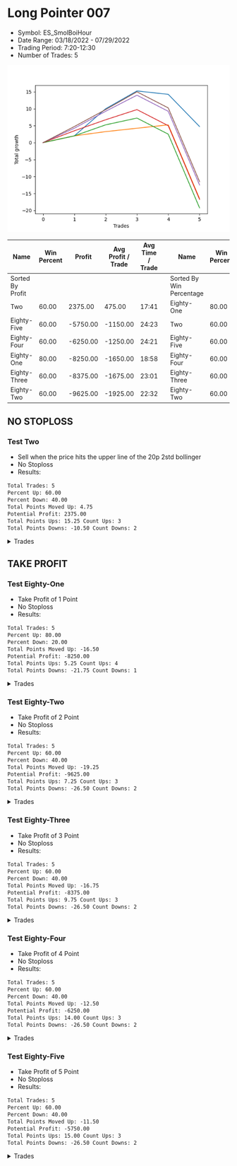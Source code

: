 # Long Pointer 007 
- Symbol: ES_SmolBoiHour
- Date Range: 03/18/2022 - 07/29/2022
- Trading Period: 7:20-12:30
- Number of Trades: 5

![Plot](LongPointer007ES_SmolBoiHour.png)

| Name | Win Percent | Profit | Avg Profit / Trade | Avg Time / Trade |      | Name | Win Percent | Profit | Avg Profit / Trade | Avg Time / Trade |
| ---- | ----------- | ------ | ------------------ | ---------------- | ---- | ---- | ----------- | ------ | ------------------ | ---------------- |
| Sorted By <br> Profit | | | | | | Sorted By <br> Win Percentage ||||
| Two | 60.00 | 2375.00 | 475.00 | 17:41 |     | Eighty-One | 80.00 | -8250.00 | -1650.00 | 18:58 |
| Eighty-Five | 60.00 | -5750.00 | -1150.00 | 24:23 |     | Two | 60.00 | 2375.00 | 475.00 | 17:41 |
| Eighty-Four | 60.00 | -6250.00 | -1250.00 | 24:21 |     | Eighty-Five | 60.00 | -5750.00 | -1150.00 | 24:23 |
| Eighty-One | 80.00 | -8250.00 | -1650.00 | 18:58 |     | Eighty-Four | 60.00 | -6250.00 | -1250.00 | 24:21 |
| Eighty-Three | 60.00 | -8375.00 | -1675.00 | 23:01 |     | Eighty-Three | 60.00 | -8375.00 | -1675.00 | 23:01 |
| Eighty-Two | 60.00 | -9625.00 | -1925.00 | 22:32 |     | Eighty-Two | 60.00 | -9625.00 | -1925.00 | 22:32 |

## NO STOPLOSS

### Test Two
* Sell when the price hits the upper line of the 20p 2std bollinger
* No Stoploss
* Results:
```
Total Trades: 5
Percent Up: 60.00
Percent Down: 40.00
Total Points Moved Up: 4.75
Potential Profit: 2375.00
Total Points Ups: 15.25 Count Ups: 3
Total Points Downs: -10.50 Count Downs: 2
```

<details><summary>Trades</summary>

<code>In: 2022-04-22 12:00:00		Out: 2022-04-22 12:11:50		Total Position Time: 11:50		Total Move Up: 2.00		Total to Date: 2.00</code> <br />
<code>In: 2022-05-24 07:22:00		Out: 2022-05-24 07:43:15		Total Position Time: 21:15		Total Move Up: 8.00		Total to Date: 10.00</code> <br />
<code>In: 2022-06-08 09:48:00		Out: 2022-06-08 09:59:10		Total Position Time: 11:10		Total Move Up: 5.25		Total to Date: 15.25</code> <br />
<code>In: 2022-07-11 12:09:00		Out: 2022-07-11 12:29:25		Total Position Time: 20:25		Total Move Up: -1.00		Total to Date: 14.25</code> <br />
<code>In: 2022-07-18 10:52:00		Out: 2022-07-18 11:15:45		Total Position Time: 23:45		Total Move Up: -9.50		Total to Date: 4.75</code> <br />


</details>

## TAKE PROFIT

### Test Eighty-One
* Take Profit of 1 Point
* No Stoploss
* Results:
```
Total Trades: 5
Percent Up: 80.00
Percent Down: 20.00
Total Points Moved Up: -16.50
Potential Profit: -8250.00
Total Points Ups: 5.25 Count Ups: 4
Total Points Downs: -21.75 Count Downs: 1
```

<details><summary>Trades</summary>

<code>In: 2022-04-22 12:00:00		Out: 2022-04-22 12:11:50		Total Position Time: 11:50		Total Move Up: 2.00		Total to Date: 2.00</code> <br />
<code>In: 2022-05-24 07:22:00		Out: 2022-05-24 07:22:15		Total Position Time: 00:15		Total Move Up: 1.25		Total to Date: 3.25</code> <br />
<code>In: 2022-06-08 09:48:00		Out: 2022-06-08 09:48:35		Total Position Time: 00:35		Total Move Up: 1.00		Total to Date: 4.25</code> <br />
<code>In: 2022-07-11 12:09:00		Out: 2022-07-11 12:31:15		Total Position Time: 22:15		Total Move Up: 1.00		Total to Date: 5.25</code> <br />
<code>In: 2022-07-18 10:52:00		Out: 2022-07-18 11:51:55		Total Position Time: 59:55		Total Move Up: -21.75		Total to Date: -16.50</code> <br />


</details>

### Test Eighty-Two
* Take Profit of 2 Point
* No Stoploss
* Results:
```
Total Trades: 5
Percent Up: 60.00
Percent Down: 40.00
Total Points Moved Up: -19.25
Potential Profit: -9625.00
Total Points Ups: 7.25 Count Ups: 3
Total Points Downs: -26.50 Count Downs: 2
```

<details><summary>Trades</summary>

<code>In: 2022-04-22 12:00:00		Out: 2022-04-22 12:11:50		Total Position Time: 11:50		Total Move Up: 2.00		Total to Date: 2.00</code> <br />
<code>In: 2022-05-24 07:22:00		Out: 2022-05-24 07:22:20		Total Position Time: 00:20		Total Move Up: 3.25		Total to Date: 5.25</code> <br />
<code>In: 2022-06-08 09:48:00		Out: 2022-06-08 09:51:35		Total Position Time: 03:35		Total Move Up: 2.00		Total to Date: 7.25</code> <br />
<code>In: 2022-07-11 12:09:00		Out: 2022-07-11 12:46:00		Total Position Time: 37:00		Total Move Up: -4.75		Total to Date: 2.50</code> <br />
<code>In: 2022-07-18 10:52:00		Out: 2022-07-18 11:51:55		Total Position Time: 59:55		Total Move Up: -21.75		Total to Date: -19.25</code> <br />


</details>

### Test Eighty-Three
* Take Profit of 3 Point
* No Stoploss
* Results:
```
Total Trades: 5
Percent Up: 60.00
Percent Down: 40.00
Total Points Moved Up: -16.75
Potential Profit: -8375.00
Total Points Ups: 9.75 Count Ups: 3
Total Points Downs: -26.50 Count Downs: 2
```

<details><summary>Trades</summary>

<code>In: 2022-04-22 12:00:00		Out: 2022-04-22 12:12:50		Total Position Time: 12:50		Total Move Up: 3.50		Total to Date: 3.50</code> <br />
<code>In: 2022-05-24 07:22:00		Out: 2022-05-24 07:22:20		Total Position Time: 00:20		Total Move Up: 3.25		Total to Date: 6.75</code> <br />
<code>In: 2022-06-08 09:48:00		Out: 2022-06-08 09:53:00		Total Position Time: 05:00		Total Move Up: 3.00		Total to Date: 9.75</code> <br />
<code>In: 2022-07-11 12:09:00		Out: 2022-07-11 12:46:00		Total Position Time: 37:00		Total Move Up: -4.75		Total to Date: 5.00</code> <br />
<code>In: 2022-07-18 10:52:00		Out: 2022-07-18 11:51:55		Total Position Time: 59:55		Total Move Up: -21.75		Total to Date: -16.75</code> <br />


</details>

### Test Eighty-Four
* Take Profit of 4 Point
* No Stoploss
* Results:
```
Total Trades: 5
Percent Up: 60.00
Percent Down: 40.00
Total Points Moved Up: -12.50
Potential Profit: -6250.00
Total Points Ups: 14.00 Count Ups: 3
Total Points Downs: -26.50 Count Downs: 2
```

<details><summary>Trades</summary>

<code>In: 2022-04-22 12:00:00		Out: 2022-04-22 12:12:55		Total Position Time: 12:55		Total Move Up: 4.25		Total to Date: 4.25</code> <br />
<code>In: 2022-05-24 07:22:00		Out: 2022-05-24 07:22:50		Total Position Time: 00:50		Total Move Up: 5.00		Total to Date: 9.25</code> <br />
<code>In: 2022-06-08 09:48:00		Out: 2022-06-08 09:59:05		Total Position Time: 11:05		Total Move Up: 4.75		Total to Date: 14.00</code> <br />
<code>In: 2022-07-11 12:09:00		Out: 2022-07-11 12:46:00		Total Position Time: 37:00		Total Move Up: -4.75		Total to Date: 9.25</code> <br />
<code>In: 2022-07-18 10:52:00		Out: 2022-07-18 11:51:55		Total Position Time: 59:55		Total Move Up: -21.75		Total to Date: -12.50</code> <br />


</details>

### Test Eighty-Five
* Take Profit of 5 Point
* No Stoploss
* Results:
```
Total Trades: 5
Percent Up: 60.00
Percent Down: 40.00
Total Points Moved Up: -11.50
Potential Profit: -5750.00
Total Points Ups: 15.00 Count Ups: 3
Total Points Downs: -26.50 Count Downs: 2
```

<details><summary>Trades</summary>

<code>In: 2022-04-22 12:00:00		Out: 2022-04-22 12:13:00		Total Position Time: 13:00		Total Move Up: 4.75		Total to Date: 4.75</code> <br />
<code>In: 2022-05-24 07:22:00		Out: 2022-05-24 07:22:50		Total Position Time: 00:50		Total Move Up: 5.00		Total to Date: 9.75</code> <br />
<code>In: 2022-06-08 09:48:00		Out: 2022-06-08 09:59:10		Total Position Time: 11:10		Total Move Up: 5.25		Total to Date: 15.00</code> <br />
<code>In: 2022-07-11 12:09:00		Out: 2022-07-11 12:46:00		Total Position Time: 37:00		Total Move Up: -4.75		Total to Date: 10.25</code> <br />
<code>In: 2022-07-18 10:52:00		Out: 2022-07-18 11:51:55		Total Position Time: 59:55		Total Move Up: -21.75		Total to Date: -11.50</code> <br />


</details>